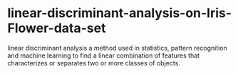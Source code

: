# linear-discriminant-analysis-on-Iris-Flower-data-set
linear discriminant analysis a method used in statistics, pattern recognition and machine learning to find a linear combination of features that characterizes or separates two or more classes of objects.
